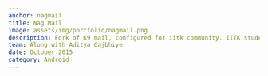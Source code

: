 ```yaml
---
anchor: nagmail
title: Nag Mail
image: assets/img/portfolio/nagmail.png
description: Fork of K9 mail, configured for iitk community. IITK student community follows a general convention of declaring venue, time and date of a new event. This app automatically detects it and asks to add a new event to the google calendar.  Additionally you won't have to enter the imap settings of iitk mail server for it and it automatically accepts the ironport certificate which iitk network uses. You can find the source code <a href="https://github.com/ShikherVerma/NagMail">here</a>.
team: Along with Aditya Gajbhiye
date: October 2015
category: Android
---
```

